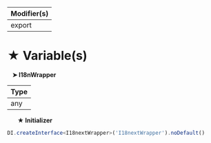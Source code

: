 | Modifier(s)                            |
|----------------------------------------|
| export |

# &#9733; Variable(s)

&nbsp;&nbsp; **&#10148; I18nWrapper**

| Type                        |
|-----------------------------|
| any |

&nbsp;&nbsp;&nbsp;&nbsp;&nbsp; **&#9733; Initializer**

```ts
DI.createInterface<I18nextWrapper>('I18nextWrapper').noDefault()
```
